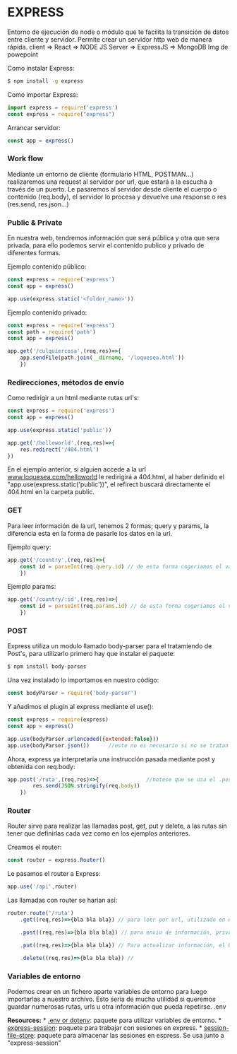 # EXPRESS
Entorno de ejecución de node o módulo  que te facilita la transición de datos entre cliente y servidor. Permite crear un servidor http web de manera rápida.
client => React => NODE JS Server => ExpressJS => MongoDB
Img de powepoint

Como instalar Express:

```Bash
$ npm install -g express
```

Como importar Express:

```Javascript
import express = require('express')
const express = require("express")
```

Arrancar servidor:

```Javascript
const app = express()
```
### Work flow
Mediante un entorno de cliente (formulario HTML, POSTMAN...) realizaremos una request al servidor por url, que estará a la escucha a través de un puerto.
Le pasaremos al servidor desde cliente el cuerpo o contenido (req.body), el servidor lo procesa y devuelve una response o res (res.send, res.json...)

### Public & Private

En nuestra web, tendremos información que será pública y otra que sera privada, para ello podemos servir el contenido publico y privado de diferentes formas.

Ejemplo contenido público:

```Javascript
const express = require('express')
const app = express()

app.use(express.static('<folder_name>'))
```

Ejemplo contenido privado:

```Javascript
const express = require('express')
const path = require('path')
const app = express()

app.get('/culquiercosa',(req,res)=>{
    app.sendFile(path.join(__dirname, '/loquesea.html'))
    })
```

### Redirecciones, métodos de envío

Como redirigir a un html mediante rutas url's:

```Javascript
const express = require('express')
const app = express()

app.use(express.static('public'))

app.get('/helloworld',(req,res)=>{     
    res.redirect('/404.html')    
})
```
En el ejemplo anterior, si alguien accede a la url www.loquesea.com/helloworld le redirigirá a 404.html, al haber definido el "app.use(express.static('public'))", el refirect buscará directamente el 404.html en la carpeta public.

### GET

Para leer información de la url, tenemos 2 formas; query y params, la diferencia esta en la forma de pasarle los datos en la url. 

Ejemplo query:

```Javascript
app.get('/country',(req,res)=>{
    const id = parseInt(req.query.id) // de esta forma cogeriamos el valor del id de una url tal que así: http://www.loquesea.com/contry?id=3
    })
```

Ejemplo params:

```Javascript
app.get('/country/:id',(req,res)=>{
    const id = parseInt(req.params.id) // de esta forma cogeriamos el valor del id de una url tal que así: http://www.loquesea.com/contry/3
    })
```

### POST

Express utiliza un modulo llamado body-parser para el tratamiendo de Post's, para utilizarlo primero hay que instalar el paquete:

```Bash
$ npm install body-parses
```

Una vez instalado lo importamos en nuestro código:

```Javascript
const bodyParser = require('body-parser')
```

Y añadimos el plugin al express mediante el use():

```Javascript
const express = require(express)
const app = express()

app.use(bodyParser.urlencoded({extended:false}))       
app.use(bodyParser.json())      //este no es necesario si no se tratan jason's
```

Ahora, express ya interpretaria una instrucción pasada mediante post y obtenida con req.body:

```Javascript
app.post('/ruta',(req,res)=>{               //notese que se usa el .post
        res.send(JSON.stringify(req.body))
    })
```

### Router

Router sirve para realizar las llamadas post, get, put y delete, a las rutas sin tener que definirlas cada vez como en los ejemplos anteriores.

Creamos el router:

```Javascript
const router = express.Router()
```

Le pasamos el router a Express:

```Javascript
app.use('/api',router)
```

Las llamadas con router se harian así:

```Javascript
router.route('/ruta')
    .get((req,res)=>{bla bla bla}) // para leer por url, utilizado en el read del CRUD

    .post((req,res)=>{bla bla bla}) // para envio de información, privado, el Create del CRUD

    .put((req,res)=>{bla bla bla}) // Para actualizar información, el Update del CRUD

    .delete((req,res)=>{bla bla bla}) // 
```

### Variables de entorno
Podemos crear en un fichero aparte variables de entorno para luego importarlas a nuestro archivo. Esto sería de mucha utilidad si queremos guardar numerosas rutas, urls u otra información que pueda repetirse. .env

__Resources:__
    * [.env or dotenv](https://www.npmjs.com/package/dotenv): paquete para utilizar variables de entorno.
    * [express-session](https://github.com/expressjs/session): paquete para trabajar con sesiones en express.
    * [session-file-store](https://www.npmjs.com/package/session-file-store): paquete para almacenar las sesiones en espress. Se usa junto a "express-session"

